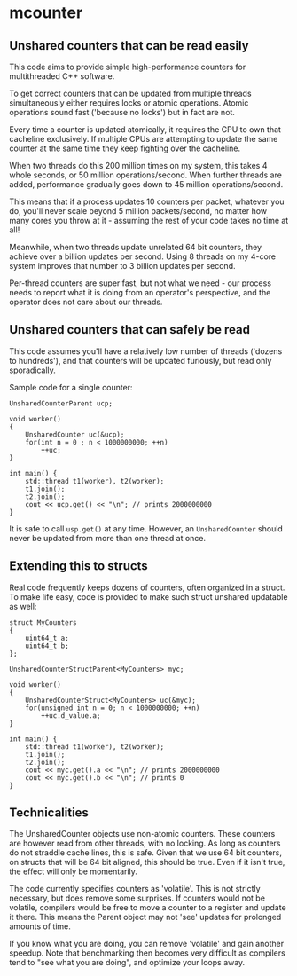 # mcounter
## Unshared counters that can be read easily

This code aims to provide simple high-performance counters for multithreaded
C++ software.

To get correct counters that can be updated from multiple threads
simultaneously either requires locks or atomic operations. Atomic operations
sound fast ('because no locks') but in fact are not.

Every time a counter is updated atomically, it requires the CPU to own that
cacheline exclusively. If multiple CPUs are attempting to update the same
counter at the same time they keep fighting over the cacheline.

When two threads do this 200 million times on my system, this takes 4 whole
seconds, or 50 million operations/second. When further threads are added,
performance gradually goes down to 45 million operations/second.

This means that if a process updates 10 counters per packet, whatever you
do, you'll never scale beyond 5 million packets/second, no matter how many
cores you throw at it - assuming the rest of your code takes no time at all! 

Meanwhile, when two threads update unrelated 64 bit counters, they achieve
over a billion updates per second. Using 8 threads on my 4-core system
improves that number to 3 billion updates per second. 

Per-thread counters are super fast, but not what we need - our process needs
to report what it is doing from an operator's perspective, and the operator
does not care about our threads.

## Unshared counters that can safely be read
This code assumes you'll have a relatively low number of threads ('dozens to
hundreds'), and that counters will be updated furiously, but read only
sporadically.

Sample code for a single counter:

```
UnsharedCounterParent ucp;

void worker()
{
	UnsharedCounter uc(&ucp);
	for(int n = 0 ; n < 1000000000; ++n)
		++uc;
}

int main() {
	std::thread t1(worker), t2(worker);
	t1.join();
	t2.join();
	cout << ucp.get() << "\n"; // prints 2000000000
}
```

It is safe to call `usp.get()` at any time. However, an `UnsharedCounter`
should never be updated from more than one thread at once.

## Extending this to structs
Real code frequently keeps dozens of counters, often organized in a struct.
To make life easy, code is provided to make such struct unshared updatable
as well:

```
struct MyCounters
{
	uint64_t a;
	uint64_t b;
};

UnsharedCounterStructParent<MyCounters> myc;

void worker()
{
	UnsharedCounterStruct<MyCounters> uc(&myc);
	for(unsigned int n = 0; n < 1000000000; ++n)
		++uc.d_value.a;
}

int main() {
	std::thread t1(worker), t2(worker);
	t1.join();
	t2.join();
	cout << myc.get().a << "\n"; // prints 2000000000
	cout << myc.get().b << "\n"; // prints 0
}
```

## Technicalities
The UnsharedCounter objects use non-atomic counters. These counters are
however read from other threads, with no locking. As long as counters do not
straddle cache lines, this is safe. Given that we use 64 bit counters, on
structs that will be 64 bit aligned, this should be true. Even if it isn't
true, the effect will only be momentarily.

The code currently specifies counters as 'volatile'. This is not strictly
necessary, but does remove some surprises. If counters would not be
volatile, compilers would be free to move a counter to a register and update
it there. This means the Parent object may not 'see' updates for prolonged
amounts of time.

If you know what you are doing, you can remove 'volatile' and gain another
speedup. Note that benchmarking then becomes very difficult as compilers
tend to "see what you are doing", and optimize your loops away.

